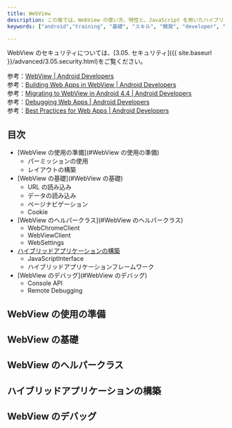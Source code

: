```yaml
---
title: WebView
description: この章では、WebView の使い方、特性と、JavaScript を用いたハイブリッドアプリケーションの構築の基礎について解説します。  
keywords: ["android","training", "基礎", "スキル", "開発", "developer", "プログラミング", "WebView"]

---
```

WebView のセキュリティについては、[3.05. セキュリティ]({{ site.baseurl }}/advanced/3.05.security.html)をご覧ください。

参考：[WebView | Android Developers](http://developer.android.com/reference/android/webkit/WebView.html)  
参考：[Building Web Apps in WebView | Android Developers](http://developer.android.com/guide/webapps/webview.html)  
参考：[Migrating to WebView in Android 4.4 | Android Developers](http://developer.android.com/guide/webapps/migrating.html)  
参考：[Debugging Web Apps | Android Developers](http://developer.android.com/guide/webapps/debugging.html)  
参考：[Best Practices for Web Apps | Android Developers](http://developer.android.com/guide/webapps/best-practices.html)

## 目次

- [WebView の使用の準備](#WebView の使用の準備)
  - パーミッションの使用
  - レイアウトの構築
- [WebView の基礎](#WebView の基礎)
  - URL の読み込み
  - データの読み込み
  - ページナビゲーション
  - Cookie
- [WebView のヘルパークラス](#WebView のヘルパークラス)
  - WebChromeClient
  - WebViewClient
  - WebSettings
- [ハイブリッドアプリケーションの構築](#ハイブリッドアプリケーションの構築)
  - JavaScriptInterface
  - ハイブリッドアプリケーションフレームワーク
- [WebView のデバッグ](#WebView のデバッグ)
  - Console API
  - Remote Debugging

## WebView の使用の準備

## WebView の基礎

## WebView のヘルパークラス

## ハイブリッドアプリケーションの構築

## WebView のデバッグ

